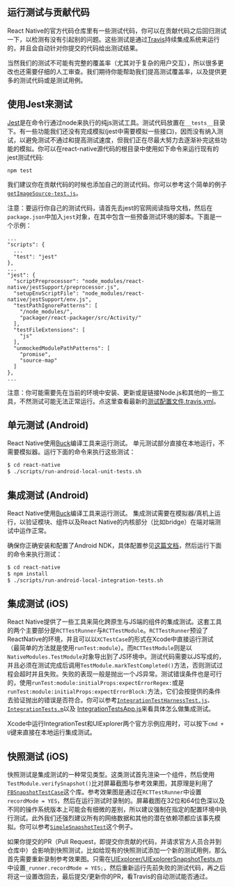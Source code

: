 ## 运行测试与贡献代码

React Native的官方代码仓库里有一些测试代码，你可以在贡献代码之后回归测试一下，以检测有没有引起别的问题。这些测试是通过[Travis](http://docs.travis-ci.com/)持续集成系统来运行的，并且会自动针对你提交的代码给出测试结果。

当然我们的测试不可能有完整的覆盖率（尤其对于复杂的用户交互），所以很多更改也还需要仔细的人工审查。我们期待你能帮助我们提高测试覆盖率，以及提供更多的测试代码或是测试用例。

## 使用Jest来测试

[Jest](http://facebook.github.io/jest/)是在命令行通过node来执行的纯js测试工具。测试代码放置在`__tests__`目录下。有一些功能我们还没有完成模拟(jest中需要模拟一些接口)，因而没有纳入测试，以避免测试不通过和提高测试速度，但我们正在尽最大努力去逐渐补完这些功能的模拟。你可以在react-native源代码的根目录中使用如下命令来运行现有的jest测试代码:

```
npm test
```

我们建议你在贡献代码的时候也添加自己的测试代码。你可以参考这个简单的例子[`getImageSource-test.js`](https://github.com/facebook/react-native/blob/master/Examples/Movies/__tests__/getImageSource-test.js)。

注意：要运行你自己的测试代码，请首先去jest的官网阅读指导文档，然后在`package.json`中加入`jest`对象，在其中包含一些预备测试环境的脚本。下面是一个示例：

```
...
"scripts": {
  ...
  "test": "jest"
},
...
"jest": {
  "scriptPreprocessor": "node_modules/react-native/jestSupport/preprocessor.js",
  "setupEnvScriptFile": "node_modules/react-native/jestSupport/env.js",
  "testPathIgnorePatterns": [
    "/node_modules/",
    "packager/react-packager/src/Activity/"
  ],
  "testFileExtensions": [
    "js"
  ],
  "unmockedModulePathPatterns": [
    "promise",
    "source-map"
  ]
},
...
```

注意：你可能需要先在当前的环境中安装、更新或是链接Node.js和其他的一些工具，不然测试可能无法正常运行。点这里查看最新的[测试配置文件.travis.yml](https://github.com/facebook/react-native/blob/master/.travis.yml#L11-24)。

## 单元测试 (Android)

React Native使用[Buck](https://github.com/facebook/buck)编译工具来运行测试。 单元测试部分直接在本地运行，不需要模拟器。运行下面的命令来执行这些测试：

```bash
$ cd react-native
$ ./scripts/run-android-local-unit-tests.sh
```

## 集成测试 (Android)

React Native使用[Buck](https://github.com/facebook/buck)编译工具来运行测试。 集成测试需要在模拟器/真机上运行，以验证模块、组件以及React Native的内核部分（比如bridge）在端对端测试中运作正常。

确保你正确安装和配置了Android NDK，具体配置参见[这篇文档](https://github.com/facebook/react-native/blob/master/ReactAndroid/README.md#prerequisites)，然后运行下面的命令来执行测试：

```bash
$ cd react-native
$ npm install
$ ./scripts/run-android-local-integration-tests.sh
```

## 集成测试 (iOS)

React Native提供了一些工具来简化跨原生与JS端的组件的集成测试。这套工具的两个主要部分是`RCTTestRunner`与`RCTTestModule`。`RCTTestRunner`预设了ReactNative的环境，并且可以以`XCTestCase`的形式在Xcode中直接运行测试 （最简单的方法就是使用`runTest:module`）。而`RCTTestModule`则是以 `NativeModules.TestModule`对象导出到了JS环境中。测试代码需要以JS写成的，并且必须在测试完成后调用`TestModule.markTestCompleted()`方法，否则测试过程会超时并且失败。失败的表现一般是抛出一个JS异常。测试错误条件也是可行的，使用`runTest:module:initialProps:expectErrorRegex:`或是`runTest:module:initialProps:expectErrorBlock:`方法，它们会按提供的条件去验证抛出的错误是否符合。你可以参考[`IntegrationTestHarnessTest.js`](https://github.com/facebook/react-native/blob/master/Examples/UIExplorer/UIExplorerIntegrationTests/js/IntegrationTestHarnessTest.js)、[`IntegrationTests.m`](https://github.com/facebook/react-native/blob/master/Examples/UIExplorer/UIExplorerIntegrationTests/IntegrationTests.m)以及 [IntegrationTestsApp.js](https://github.com/facebook/react-native/blob/master/Examples/UIExplorer/UIExplorerIntegrationTests/js/IntegrationTestsApp.js)来看具体怎么做集成测试。

Xcode中运行IntegrationTest和UIExplorer两个官方示例应用时，可以按下`cmd + U`键来直接在本地运行集成测试。

## 快照测试 (iOS)

快照测试是集成测试的一种常见类型。这类测试首先渲染一个组件，然后使用`TestModule.verifySnapshot()`比对屏幕截图与参考效果图，其原理是利用了[`FBSnapshotTestCase`](https://github.com/facebook/ios-snapshot-test-case)这个库。参考效果图是通过在`RCTTestRunner`中设置`recordMode = YES`，然后在运行测试时录制的。屏幕截图在32位和64位色深以及不同的操作系统版本上可能会有细微的差别，所以建议强制在指定的配置环境中执行测试。此外我们还强烈建议所有的网络数据和其他的潜在依赖项都应该事先模拟。你可以参考[`SimpleSnapshotTest`](https://github.com/facebook/react-native/blob/master/IntegrationTests/SimpleSnapshotTest.js)这个例子。

如果你提交的PR（Pull Request，即提交你贡献的代码，并请求官方人员合并到仓库中）会影响到快照测试，比如给现有的快照测试添加一个新的测试用例，那么首先需要重新录制参考效果图。只需在[UIExplorer/UIExplorerSnapshotTests.m](https://github.com/facebook/react-native/blob/master/Examples/UIExplorer/UIExplorerIntegrationTests/UIExplorerSnapshotTests.m#L42)中设置`_runner.recordMode = YES;`，然后重新运行先前失败的测试代码，再之后将这一设置改回去，最后提交/更新你的PR，看Travis的自动测试能否通过。

